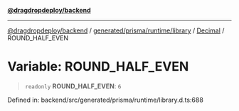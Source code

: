 [**@dragdropdeploy/backend**](../../../../../../../README.md)

***

[@dragdropdeploy/backend](../../../../../../../README.md) / [generated/prisma/runtime/library](../../../README.md) / [Decimal](../README.md) / ROUND\_HALF\_EVEN

# Variable: ROUND\_HALF\_EVEN

> `readonly` **ROUND\_HALF\_EVEN**: `6`

Defined in: backend/src/generated/prisma/runtime/library.d.ts:688
